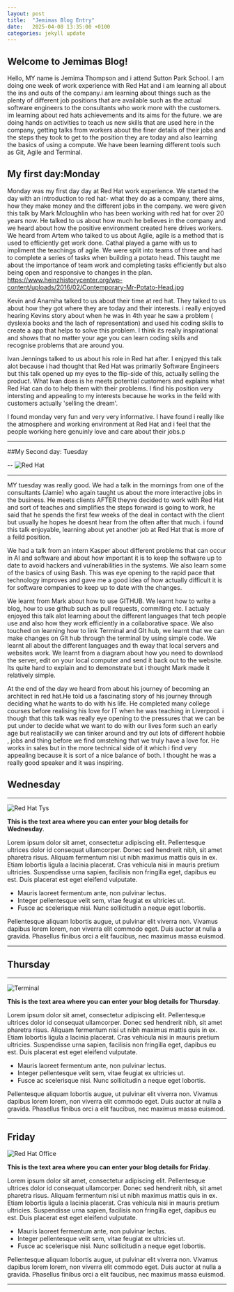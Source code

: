 ```yaml
---
layout: post
title:  "Jemimas Blog Entry"
date:   2025-04-08 13:35:00 +0100
categories: jekyll update
---
```


## Welcome to Jemimas Blog!
Hello, MY name is Jemima Thompson and i attend Sutton Park School. I am doing one week of work experience with Red Hat and i am learning all about the ins and outs of the company.i am learning about things such as the plenty of different job positions that are available such as the actual software engineers to the consultants who work more with the customers. im learning about red hats achievements and its aims for the future. we are doing hands on activities to teach us new skills that are used here in the company, getting talks from workers about the finer details of their jobs and the steps they took to get to the position they are today and also learning the basics of using a compute. We have been learning different tools such as Git, Agile and Terminal.

## My first day:Monday

Monday was my first day day at Red Hat work experience. We started the day with an introduction to red hat- what they do as a company, there aims, how they make money and the different jobs in the company. we were given this talk by Mark Mcloughlin who has been working with red hat for over 20  years now. He talked to us about how much he believes in the company and we heard about how the positive environment created here drives workers. We heard from Artem who talked to us about Agile, agile is a method that is used to efficiently get work done. Cathal played a game with us to impliment the teachings of agile. We were split into teams of three and had to complete a series of tasks when building a potato head. This taught me about the importance of team work and completing tasks efficiently but also being open and responsive to changes in the plan.
https://www.heinzhistorycenter.org/wp-content/uploads/2016/02/Contemporary-Mr-Potato-Head.jpg

Kevin and Anamiha talked to us about their time at red hat. They talked to us about how they got where they are today and their interests. i really enjoyed hearing Kevins story about when he was in 4th year he saw a problem ( dyslexia books and the lach of representation) and used his coding skills to create a app that helps to solve this problem. I think its really inspirational and shows that no matter your age you can learn coding skills and recognise problems that are around you. 

Ivan Jennings talked to us about his role in Red hat after. I enjpyed this talk alot because i had thought that Red Hat was primarily Software Engineers but this talk opened up my eyes to the flip-side of this, actually selling the product. What Ivan does is he meets potential customers and explains what Red Hat can do to help them with their problems. I find his position very intersting and appealing to my interests because he works in the feild with customers actually 'selling the dream'.


I found monday very fun and very very informative. I have found i really like the atmosphere and working environment at Red Hat and i feel that the people working here genuinly love and care about their jobs.p


---


##My Second day: Tuesday


--
![Red Hat](https://media.licdn.com/dms/image/sync/v2/D4E27AQG0k7J11PhVrA/articleshare-shrink_800/articleshare-shrink_800/0/1715854575117?e=2147483647&v=beta&t=p90eVR4DoE3f_dLfR9lHtLAVEG56CL9iItgiYbWf0yU "Red Hat Waterford")


---
MY tuesday was really good. We had a talk in the mornings from one of the consultants (Jamie) who again taught us about the more interactive jobs in the business. He meets clients AFTER theyve decided to work with Red Hat and sort of teaches and simplifies the steps forward is going to work, he said that he spends the first few weeks of the deal in contact with the client but usually he hopes he doesnt hear from the often after that much. i found this talk enjoyable, learning about yet another job at Red Hat that is more of a feild position.

We had a talk from an intern Kasper about different problems that can occur in AI and software and about how important it is to keep the software up to date to avoid hackers and vulnerabilities in the systems. We also learn some of the basics of using Bash. This was eye opening to the rapid pace that technology improves and gave me a good idea of how actually difficult it is for software companies to keep up to date with the changes.

We learnt from Mark about how to use GITHUB. We learnt how to write a blog, how to use github such as pull requests, commiting etc. I actualy enjoyed this talk alot learning about the different languages that tech people use and also how they work efficiently in a collaborative space. 
We also touched on learning how to link Terminal and GIt hub, we learnt that we can make changes on GIt hub through the terminal by using simple code. We learnt all about the different languages and th eway that local servers and websites work. We learnt from a diagram about how you need to downlaod the server, edit on your local computer and send it back out to the website. Its quite hard to explain and to demonstrate but i thought Mark made it relatively simple.

At the end of the day we heard from         about his journey of becoming an architect in red hat.He told us a fascinating story of his journey through deciding what he wants to do with his life. He completed many college courses before realising his love for IT when he was teaching in Liverpool. i though that this talk was really eye opening to the pressures that we can be put under to decide what we want to do with our lives form such an early age but realistacilly we can tinker around and try out lots of different hobbie , jobs and thing before we find omstehing that we truly have a love for. He works in sales but in the more technical side of it which i find very appealing because it is sort of a nice balance of both. I thought he was a really good speaker and it was inspiring. 

## Wednesday


---


![Red Hat Tys](https://media.licdn.com/dms/image/D4E12AQGU2MRA1t_flw/article-cover_image-shrink_720_1280/0/1669889882460?e=2147483647&v=beta&t=2iisPY76v14iDs2r6ruxcI0rKQ5a51bWC5Ted8bh6Fc "Red Hat TYs")

**This is the text area where you can enter your blog details for Wednesday**.

Lorem ipsum dolor sit amet, consectetur adipiscing elit. Pellentesque ultrices dolor id consequat ullamcorper. Donec sed hendrerit nibh, sit amet pharetra risus. Aliquam fermentum nisi ut nibh maximus mattis quis in ex. Etiam lobortis ligula a lacinia placerat. Cras vehicula nisi in mauris pretium ultricies. Suspendisse urna sapien, facilisis non fringilla eget, dapibus eu est. Duis placerat est eget eleifend vulputate. 

* Mauris laoreet fermentum ante, non pulvinar lectus. 
* Integer pellentesque velit sem, vitae feugiat ex ultricies ut. 
* Fusce ac scelerisque nisi. Nunc sollicitudin a neque eget lobortis. 

Pellentesque aliquam lobortis augue, ut pulvinar elit viverra non. Vivamus dapibus lorem lorem, non viverra elit commodo eget. Duis auctor at nulla a gravida. Phasellus finibus orci a elit faucibus, nec maximus massa euismod.


---


## Thursday


---


![Terminal](https://helpdeskgeek.com/wp-content/pictures/2023/01/preview-media-0-Title-Image.jpg "Terminal")

**This is the text area where you can enter your blog details for Thursday**.

Lorem ipsum dolor sit amet, consectetur adipiscing elit. Pellentesque ultrices dolor id consequat ullamcorper. Donec sed hendrerit nibh, sit amet pharetra risus. Aliquam fermentum nisi ut nibh maximus mattis quis in ex. Etiam lobortis ligula a lacinia placerat. Cras vehicula nisi in mauris pretium ultricies. Suspendisse urna sapien, facilisis non fringilla eget, dapibus eu est. Duis placerat est eget eleifend vulputate. 

* Mauris laoreet fermentum ante, non pulvinar lectus. 
* Integer pellentesque velit sem, vitae feugiat ex ultricies ut. 
* Fusce ac scelerisque nisi. Nunc sollicitudin a neque eget lobortis. 

Pellentesque aliquam lobortis augue, ut pulvinar elit viverra non. Vivamus dapibus lorem lorem, non viverra elit commodo eget. Duis auctor at nulla a gravida. Phasellus finibus orci a elit faucibus, nec maximus massa euismod.

---


## Friday

![Red Hat Office](https://github.blog/wp-content/uploads/2023/10/Collaboration-DarkMode-2.png?resize=1200%2C630 "Github")

**This is the text area where you can enter your blog details for Friday**.

Lorem ipsum dolor sit amet, consectetur adipiscing elit. Pellentesque ultrices dolor id consequat ullamcorper. Donec sed hendrerit nibh, sit amet pharetra risus. Aliquam fermentum nisi ut nibh maximus mattis quis in ex. Etiam lobortis ligula a lacinia placerat. Cras vehicula nisi in mauris pretium ultricies. Suspendisse urna sapien, facilisis non fringilla eget, dapibus eu est. Duis placerat est eget eleifend vulputate. 

* Mauris laoreet fermentum ante, non pulvinar lectus. 
* Integer pellentesque velit sem, vitae feugiat ex ultricies ut. 
* Fusce ac scelerisque nisi. Nunc sollicitudin a neque eget lobortis. 

Pellentesque aliquam lobortis augue, ut pulvinar elit viverra non. Vivamus dapibus lorem lorem, non viverra elit commodo eget. Duis auctor at nulla a gravida. Phasellus finibus orci a elit faucibus, nec maximus massa euismod.

---
